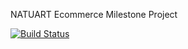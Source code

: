 NATUART Ecommerce Milestone Project

[![Build Status](https://travis-ci.org/rodrigoneumann/natuart-ecommerce.svg?branch=master)](https://travis-ci.org/rodrigoneumann/natuart-ecommerce)